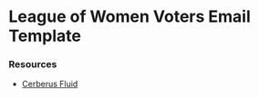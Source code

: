 # League of Women Voters Email Template

### Resources
- [Cerberus Fluid](https://github.com/emailmonday/Cerberus/blob/main/cerberus-fluid.html)
